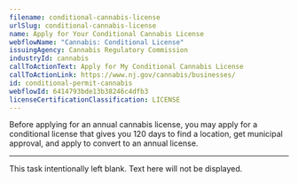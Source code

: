 ```yaml
---
filename: conditional-cannabis-license
urlSlug: conditional-cannabis-license
name: Apply for Your Conditional Cannabis License
webflowName: "Cannabis: Conditional License"
issuingAgency: Cannabis Regulatory Commission
industryId: cannabis
callToActionText: Apply for My Conditional Cannabis License
callToActionLink: https://www.nj.gov/cannabis/businesses/
id: conditional-permit-cannabis
webflowId: 6414793bde13b38246c4dfb3
licenseCertificationClassification: LICENSE
---
```


Before applying for an annual cannabis license, you may apply for a conditional license that gives you 120 days to find a location, get municipal approval, and apply to convert to an annual license.

- - -

This task intentionally left blank. Text here will not be displayed.
